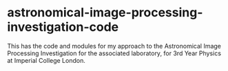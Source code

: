 # astronomical-image-processing-investigation-code
This has the code and modules for my approach to the Astronomical Image Processing Investigation for the associated laboratory, for 3rd Year Physics at Imperial College London.
